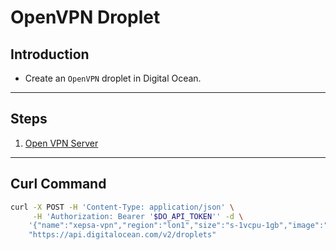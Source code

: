 # OpenVPN Droplet

## Introduction

* Create an `OpenVPN` droplet in Digital Ocean.

---

## Steps

1. [Open VPN Server](https://marketplace.digitalocean.com/apps/openvpn-access-server#getting-started)

---

## Curl Command

```bash
curl -X POST -H 'Content-Type: application/json' \
     -H 'Authorization: Bearer '$DO_API_TOKEN'' -d \
    '{"name":"xepsa-vpn","region":"lon1","size":"s-1vcpu-1gb","image":"openvpn-18-04"}' \
    "https://api.digitalocean.com/v2/droplets"
```